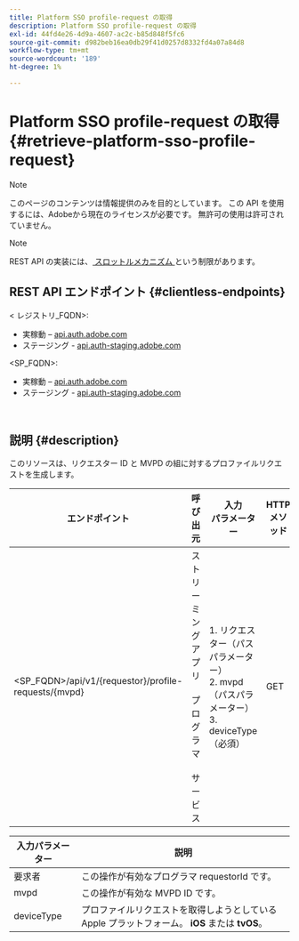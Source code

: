 ```yaml
---
title: Platform SSO profile-request の取得
description: Platform SSO profile-request の取得
exl-id: 44fd4e26-4d9a-4607-ac2c-b85d848f5fc6
source-git-commit: d982beb16ea0db29f41d0257d8332fd4a07a84d8
workflow-type: tm+mt
source-wordcount: '189'
ht-degree: 1%

---
```


# Platform SSO profile-request の取得 {#retrieve-platform-sso-profile-request}

>[!NOTE]
>
>このページのコンテンツは情報提供のみを目的としています。 この API を使用するには、Adobeから現在のライセンスが必要です。 無許可の使用は許可されていません。

>[!NOTE]
>
> REST API の実装には、[ スロットルメカニズム ](/help/authentication/integration-guide-programmers/throttling-mechanism.md) という制限があります。

## REST API エンドポイント {#clientless-endpoints}

&lt; レジストリ_FQDN>:

* 実稼動 – [api.auth.adobe.com](http://api.auth.adobe.com/)
* ステージング - [api.auth-staging.adobe.com](http://api.auth-staging.adobe.com/)

&lt;SP_FQDN>:

* 実稼動 – [api.auth.adobe.com](http://api.auth.adobe.com/)
* ステージング - [api.auth-staging.adobe.com](http://api.auth-staging.adobe.com/)

</br>

## 説明 {#description}

このリソースは、リクエスター ID と MVPD の組に対するプロファイルリクエストを生成します。


| エンドポイント | 呼び出 </br> 元 | 入力   </br> パラメーター | HTTP </br> メソッド | 応答 | HTTP </br>Response |
| --- | --- | --- | --- | --- | --- |
| &lt;SP_FQDN>/api/v1/{requestor}/profile-requests/{mvpd} | ストリーミングアプリ </br></br> プログラマ </br></br> サービス | 1. リクエスター（パスパラメーター） </br>2. mvpd （パスパラメーター） </br>3. deviceType （必須） | GET | 実際のペイロードはクライアントアプリケーションにとって不透明なので、応答 Content-Type は application/octet-stream になります。</br></br> 応答は、プロファイル SSO を取得するために、アプリケーションによって Platform</br></br>SSO エンジンに転送される必要があります。 | 200 – 成功   </br>400 – 無効なリクエスト |


| 入力パラメーター | 説明 |
| --------------- | -------------------------------------------------------------------------------------------------------- |
| 要求者 | この操作が有効なプログラマ requestorId です。 |
| mvpd | この操作が有効な MVPD ID です。 |
| deviceType | プロファイルリクエストを取得しようとしているApple プラットフォーム。  **iOS** または **tvOS**。 |
